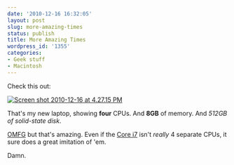 ```yaml
---
date: '2010-12-16 16:32:05'
layout: post
slug: more-amazing-times
status: publish
title: More Amazing Times
wordpress_id: '1355'
categories:
- Geek stuff
- Macintosh
---
```


Check this out:

[![Screen shot 2010-12-16 at 4.27.15 PM](http://fnord.phfactor.net/wp-content/uploads/2010/12/Screen-shot-2010-12-16-at-4.27.15-PM-450x194.png)](http://fnord.phfactor.net/wp-content/uploads/2010/12/Screen-shot-2010-12-16-at-4.27.15-PM.png)

That's my new laptop, showing **four** CPUs. And **8GB** of memory. And _512GB of solid-state disk_.

[OMFG](http://www.thinkgeek.com/tshirts-apparel/unisex/generic/810c/) but that's amazing. Even if the [Core i7](http://en.wikipedia.org/wiki/Core_i7) isn't _really_ 4 separate CPUs, it sure does a great imitation of 'em.

Damn.
